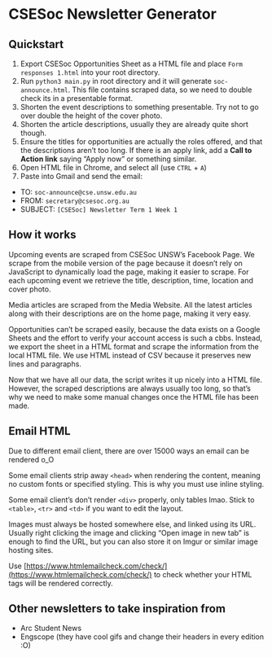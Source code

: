 # CSESoc Newsletter Generator
## Quickstart

1. Export CSESoc Opportunities Sheet as a HTML file and place `Form responses 1.html` into your root directory.
2. Run `python3 main.py` in root directory and it will generate `soc-announce.html`. This file contains scraped data, so we need to double check its in a presentable format.
3. Shorten the event descriptions to something presentable. Try not to go over double the height of the cover photo.
4. Shorten the article descriptions, usually they are already quite short though.
5. Ensure the titles for opportunities are actually the roles offered, and that the descriptions aren’t too long. If there is an apply link, add a **Call to Action link** saying “Apply now” or something similar.
6. Open HTML file in Chrome, and select all (use `CTRL` + `A`)
7. Paste into Gmail and send the email:
  - TO: `soc-announce@cse.unsw.edu.au`
  - FROM: `secretary@csesoc.org.au`
  - SUBJECT: `[CSESoc] Newsletter Term 1 Week 1`

## How it works

Upcoming events are scraped from CSESoc UNSW’s Facebook Page. We scrape from the mobile version of the page because it doesn’t rely on JavaScript to dynamically load the page, making it easier to scrape. For each upcoming event we retrieve the title, description, time, location and cover photo.

Media articles are scraped from the Media Website. All the latest articles along with their descriptions are on the home page, making it very easy.

Opportunities can’t be scraped easily, because the data exists on a Google Sheets and the effort to verify your account access is such a cbbs. Instead, we export the sheet in a HTML format and scrape the information from the local HTML file. We use HTML instead of CSV because it preserves new lines and paragraphs.

Now that we have all our data, the script writes it up nicely into a HTML file. However, the scraped descriptions are always usually too long, so that’s why we need to make some manual changes once the HTML file has been made.

## Email HTML

Due to different email client, there are over 15000 ways an email can be rendered o_O

Some email clients strip away `<head>` when rendering the content, meaning no custom fonts or specified styling. This is why you must use inline styling.

Some email client’s don’t render `<div>` properly, only tables lmao. Stick to `<table>`, `<tr>` and `<td>` if you want to edit the layout.

Images must always be hosted somewhere else, and linked using its URL. Usually right clicking the image and clicking “Open image in new tab” is enough to find the URL, but you can also store it on Imgur or similar image hosting sites.

Use [https://www.htmlemailcheck.com/check/](https://www.htmlemailcheck.com/check/) to check whether your HTML tags will be rendered correctly.

## Other newsletters to take inspiration from

- Arc Student News
- Engscope (they have cool gifs and change their headers in every edition :O)
